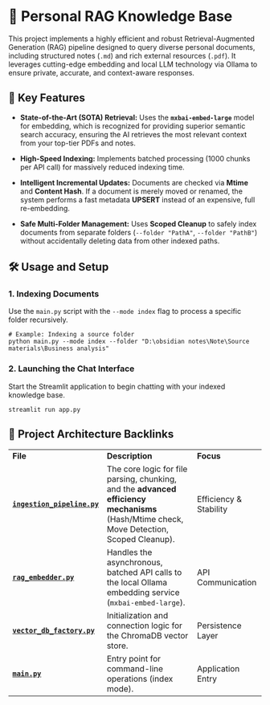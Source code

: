# 🧠 Personal RAG Knowledge Base

This project implements a highly efficient and robust Retrieval-Augmented Generation (RAG) pipeline designed to query diverse personal documents, including structured notes (`.md`) and rich external resources (`.pdf`). It leverages cutting-edge embedding and local LLM technology via Ollama to ensure private, accurate, and context-aware responses.

## 🚀 Key Features

- **State-of-the-Art (SOTA) Retrieval:** Uses the **`mxbai-embed-large`** model for embedding, which is recognized for providing superior semantic search accuracy, ensuring the AI retrieves the most relevant context from your top-tier PDFs and notes.
    
- **High-Speed Indexing:** Implements batched processing (1000 chunks per API call) for massively reduced indexing time.
    
- **Intelligent Incremental Updates:** Documents are checked via **Mtime** and **Content Hash**. If a document is merely moved or renamed, the system performs a fast metadata **UPSERT** instead of an expensive, full re-embedding.
    
- **Safe Multi-Folder Management:** Uses **Scoped Cleanup** to safely index documents from separate folders (`--folder "PathA"`, `--folder "PathB"`) without accidentally deleting data from other indexed paths.
    

## 🛠️ Usage and Setup

### 1. Indexing Documents

Use the `main.py` script with the `--mode index` flag to process a specific folder recursively.

```
# Example: Indexing a source folder
python main.py --mode index --folder "D:\obsidian notes\Note\Source materials\Business analysis"
```

### 2. Launching the Chat Interface

Start the Streamlit application to begin chatting with your indexed knowledge base.

```
streamlit run app.py
```

## 🔗 Project Architecture Backlinks

|   |   |   |
|---|---|---|
|**File**|**Description**|**Focus**|
|[**`ingestion_pipeline.py`**](https://www.google.com/search?q=ingestion_pipeline.py "null")|The core logic for file parsing, chunking, and the **advanced efficiency mechanisms** (Hash/Mtime check, Move Detection, Scoped Cleanup).|Efficiency & Stability|
|[**`rag_embedder.py`**](https://www.google.com/search?q=rag_embedder.py "null")|Handles the asynchronous, batched API calls to the local Ollama embedding service (`mxbai-embed-large`).|API Communication|
|[**`vector_db_factory.py`**](https://www.google.com/search?q=vector_db_factory.py "null")|Initialization and connection logic for the ChromaDB vector store.|Persistence Layer|
|[**`main.py`**](https://www.google.com/search?q=main.py "null")|Entry point for command-line operations (index mode).|Application Entry|